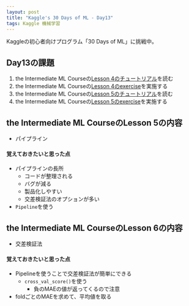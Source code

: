 ```yaml
---
layout: post
title: "Kaggle's 30 Days of ML - Day13"
tags: Kaggle 機械学習
---
```


Kaggleの初心者向けプログラム「30 Days of ML」に挑戦中。  

## Day13の課題

1. the Intermediate ML Courseの[Lesson 4のチュートリアル](https://www.kaggle.com/alexisbcook/pipelines)を読む  
1. the Intermediate ML Courseの[Lesson 4のexercise](https://www.kaggle.com/kernels/fork/3370278)を実施する  
1. the Intermediate ML Courseの[Lesson 5のチュートリアル](https://www.kaggle.com/alexisbcook/cross-validation)を読む  
1. the Intermediate ML Courseの[Lesson 5のexercise](https://www.kaggle.com/kernels/fork/3370281)を実施する  

## the Intermediate ML CourseのLesson 5の内容

+ パイプライン

#### 覚えておきたいと思った点

+ パイプラインの長所
    + コードが整理される
    + バグが減る
    + 製品化しやすい
    + 交差検証法のオプションが多い
+ `Pipeline`を使う

## the Intermediate ML CourseのLesson 6の内容

+ 交差検証法

#### 覚えておきたいと思った点

+ Pipelineを使うことで交差検証法が簡単にできる
    + `cross_val_score()`を使う
        + 負のMAEの値が返ってくるので注意
+ foldごとのMAEを求めて、平均値を取る
